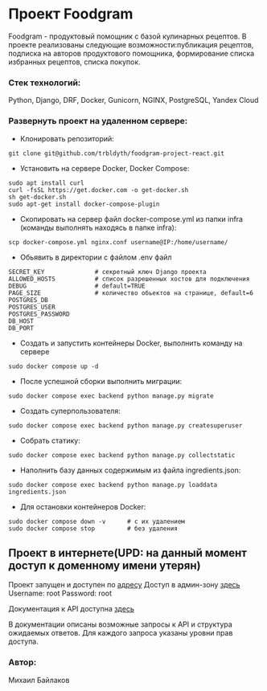 # Проект Foodgram

Foodgram - продуктовый помощник с базой кулинарных рецептов. В проекте реализованы следующие возможности:публикация рецептов, подписка на авторов продуктового помощника, формирование списка избранных рецептов, списка покупок.

### Стек технологий:

Python, Django, DRF, Docker, Gunicorn, NGINX, PostgreSQL, Yandex Cloud

### Развернуть проект на удаленном сервере:

- Клонировать репозиторий:
```
git clone git@github.com/trbldyth/foodgram-project-react.git
```

- Установить на сервере Docker, Docker Compose:

```
sudo apt install curl
curl -fsSL https://get.docker.com -o get-docker.sh
sh get-docker.sh
sudo apt-get install docker-compose-plugin
```

- Скопировать на сервер файл docker-compose.yml из папки infra (команды выполнять находясь в папке infra):

```
scp docker-compose.yml nginx.conf username@IP:/home/username/
```

- Обьявить в директории с файлом .env файл
```
SECRET_KEY              # секретный ключ Django проекта
ALLOWED_HOSTS           # список разрешенных хостов для подключения
DEBUG                   # default=TRUE
PAGE_SIZE               # количество обьектов на странице, default=6
POSTGRES_DB
POSTGRES_USER
POSTGRES_PASSWORD
DB_HOST
DB_PORT
```

- Создать и запустить контейнеры Docker, выполнить команду на сервере
```
sudo docker compose up -d
```

- После успешной сборки выполнить миграции:
```
sudo docker compose exec backend python manage.py migrate
```

- Создать суперпользователя:
```
sudo docker compose exec backend python manage.py createsuperuser
```

- Собрать статику:
```
sudo docker compose exec backend python manage.py collectstatic
```

- Наполнить базу данных содержимым из файла ingredients.json:
```
sudo docker compose exec backend python manage.py loaddata ingredients.json
```

- Для остановки контейнеров Docker:
```
sudo docker compose down -v      # с их удалением
sudo docker compose stop         # без удаления
```

## Проект в интернете(UPD: на данный момент доступ к доменному имени утерян)
Проект запущен и доступен по [адресу](https://foodgramtrlbdyth.ddns.net/recipes)
Доступ в админ-зону [здесь](https://foodgramtrlbdyth.ddns.net/admin/)
Username: root
Password: root

Документация к API доступна [здесь](https://foodgramtrlbdyth.ddns.net/api/docs/)

В документации описаны возможные запросы к API и структура ожидаемых ответов. Для каждого запроса указаны уровни прав доступа.

### Автор:

Михаил Байлаков
